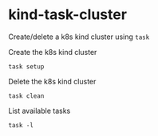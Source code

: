 # kind-task-cluster
Create/delete a k8s kind cluster using `task`

Create the k8s kind cluster
```
task setup
```

Delete the k8s kind cluster
```
task clean
```

List available tasks
```
task -l
```
